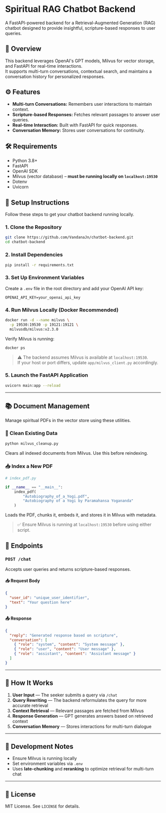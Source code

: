# Spiritual RAG Chatbot Backend

A FastAPI-powered backend for a Retrieval-Augmented Generation (RAG) chatbot designed to provide insightful, scripture-based responses to user queries.

## 🧠 Overview

This backend leverages OpenAI's GPT models, Milvus for vector storage, and FastAPI for real-time interactions.  
It supports multi-turn conversations, contextual search, and maintains a conversation history for personalized responses.

## ⚙️ Features

- **Multi-turn Conversations:** Remembers user interactions to maintain context.
- **Scripture-based Responses:** Fetches relevant passages to answer user queries.
- **Real-time Interaction:** Built with FastAPI for quick responses.
- **Conversation Memory:** Stores user conversations for continuity.

## 🛠️ Requirements

- Python 3.8+  
- FastAPI  
- OpenAI SDK  
- Milvus (vector database) – **must be running locally on `localhost:19530`**  
- Dotenv  
- Uvicorn  

## 🔧 Setup Instructions

Follow these steps to get your chatbot backend running locally.

### 1. Clone the Repository

```bash
git clone https://github.com/VandanaJn/chatbot-backend.git
cd chatbot-backend
```

### 2. Install Dependencies

```bash
pip install -r requirements.txt
```

### 3. Set Up Environment Variables

Create a `.env` file in the root directory and add your OpenAI API key:

```env
OPENAI_API_KEY=your_openai_api_key
```

### 4. Run Milvus Locally (Docker Recommended)

```bash
docker run -d --name milvus \
  -p 19530:19530 -p 19121:19121 \
  milvusdb/milvus:v2.3.0
```

Verify Milvus is running:

```bash
docker ps
```

> ⚠️ The backend assumes Milvus is available at `localhost:19530`.  
> If your host or port differs, update `app/milvus_client.py` accordingly.

### 5. Launch the FastAPI Application

```bash
uvicorn main:app --reload
```

---

## 📚 Document Management

Manage spiritual PDFs in the vector store using these utilities.

### 🧹 Clean Existing Data

```bash
python milvus_cleanup.py
```

Clears all indexed documents from Milvus. Use this before reindexing.

### 📥 Index a New PDF

```python
# index_pdf.py

if __name__ == "__main__":
    index_pdf(
        "Autobiography_of_a_Yogi.pdf",
        "Autobiography of a Yogi by Paramahansa Yogananda"
    )
```

Loads the PDF, chunks it, embeds it, and stores it in Milvus with metadata.

> ✅ Ensure Milvus is running at `localhost:19530` before using either script.
## 🔁 Endpoints

### `POST /chat`

Accepts user queries and returns scripture-based responses.

#### 📥 Request Body

```json
{
  "user_id": "unique_user_identifier",
  "text": "Your question here"
}
```

#### 📤 Response

```json
{
  "reply": "Generated response based on scripture",
  "conversation": [
    { "role": "system", "content": "System message" },
    { "role": "user", "content": "User message" },
    { "role": "assistant", "content": "Assistant message" }
  ]
}
```

---

## 🧠 How It Works

1. **User Input** — The seeker submits a query via `/chat`  
2. **Query Rewriting** — The backend reformulates the query for more accurate retrieval  
3. **Context Retrieval** — Relevant passages are fetched from Milvus  
4. **Response Generation** — GPT generates answers based on retrieved context  
5. **Conversation Memory** — Stores interactions for multi-turn dialogue

---

## 🧪 Development Notes

- Ensure Milvus is running locally  
- Set environment variables via `.env`  
- Uses **late-chunking** and **reranking** to optimize retrieval for multi-turn chat

---

## 📜 License

MIT License. See `LICENSE` for details.